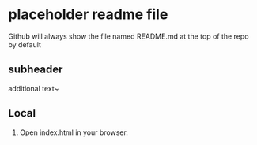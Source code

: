 # placeholder readme file

Github will always show the file named README.md at the top of the repo by default

## subheader

additional text~

## Local

1. Open index.html in your browser.